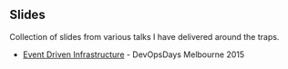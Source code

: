 ## Slides

Collection of slides from various talks I have delivered around the traps.

- [Event Driven Infrastructure](https://shivaman.github.io/event-driven-infrastructure.html#/) - DevOpsDays Melbourne 2015
